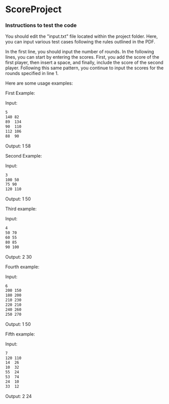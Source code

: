 # ScoreProject

### Instructions to test the code 
You should edit the "input.txt" file located within the project folder. Here, you can input various test cases following the rules outlined in the PDF.

In the first line, you should input the number of rounds. In the following lines, you can start by entering the scores. First, you add the score of the first player, then insert a space, and finally, include the score of the second player. Following this same pattern, you continue to input the scores for the rounds specified in line 1.

Here are some usage examples:

First Example:

Input:
```sh
5
140 82
89  134
90  110
112 106
88  90
```
Output:
1 58

Second Example:

Input:
```sh
3
100 50
75 90
120 110
```
Output:
1 50

Third example:

Input:
```sh
4
50 70
60 55
80 85
90 100
```
Output:
2 30

Fourth example:

Input:
```sh
6
200 150
180 200
210 230
220 210
240 260
250 270
```
Output:
1 50

Fifth example:

Input:
```sh
7
120 110
14  26
10  32
55  24
53  74
24  10
33  12
```
Output:
2 24
